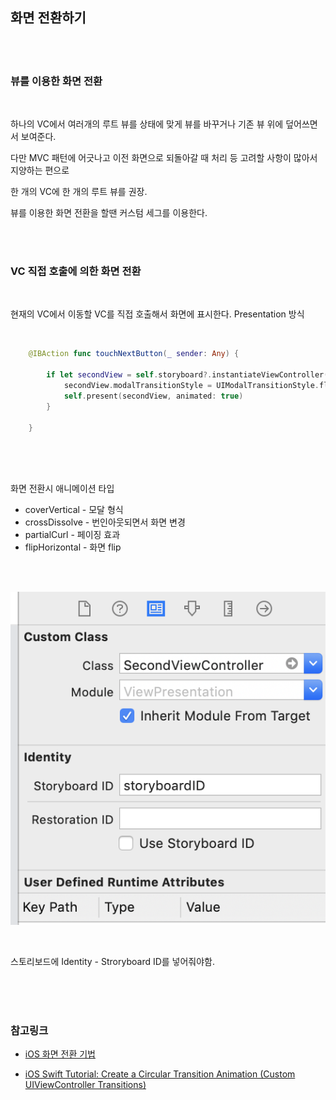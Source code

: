 ## 화면 전환하기

<br/>

<br/>

### 뷰를 이용한 화면 전환

<br/>

하나의 VC에서 여러개의 루트 뷰를 상태에 맞게 뷰를 바꾸거나 기존 뷰 위에 덮어쓰면서 보여준다.

다만 MVC 패턴에 어긋나고 이전 화면으로 되돌아갈 때 처리 등 고려할 사항이 많아서 지양하는 편으로

한 개의 VC에 한 개의 루트 뷰를 권장.

뷰를 이용한 화면 전환을 할땐 커스텀 세그를 이용한다.

<br/>

<br/>

### VC 직접 호출에 의한 화면 전환

<br/>

현재의 VC에서 이동할 VC를 직접 호출해서 화면에 표시한다. Presentation 방식

<br/>

```swift
    @IBAction func touchNextButton(_ sender: Any) {
        
        if let secondView = self.storyboard?.instantiateViewController(withIdentifier: "storyboardID") {
            secondView.modalTransitionStyle = UIModalTransitionStyle.flipHorizontal
            self.present(secondView, animated: true)
        }
        
    }
    
```

<br/>

<br/>

화면 전환시 애니메이션 타입

* coverVertical - 모달 형식
* crossDissolve - 번인아웃되면서 화면 변경
* partialCurl - 페이징 효과
* flipHorizontal - 화면 flip

<br/>

<br/>

![img1](images/img1.png)



<br/>

스토리보드에 Identity - Stroryboard ID를 넣어줘야함. 

<br/>

<br/>

<br/>





### 참고링크 

* [iOS 화면 전환 기법](https://hyunable.github.io/2017/11/18/viewChange/)

* [iOS Swift Tutorial: Create a Circular Transition Animation (Custom UIViewController Transitions)](https://www.youtube.com/watch?v=B9sH_VxPPo4)